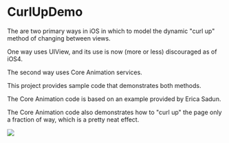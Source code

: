 CurlUpDemo
========== 

The are two primary ways in iOS in which to model the dynamic "curl up" method of changing between views.

One way uses UIView, and its use is now (more or less) discouraged as of iOS4. 

The second way uses Core Animation services.

This project provides sample code that demonstrates both methods.

The Core Animation code is based on an example provided by Erica Sadun.

The Core Animation code also demonstrates how to "curl up" the page only a fraction of way, which is a pretty neat effect.

[![](http://farm6.static.flickr.com/5304/5608648752_08c0b5c877_z.jpg)](http://farm6.static.flickr.com/5304/5608648752_08c0b5c877_z.jpg)
